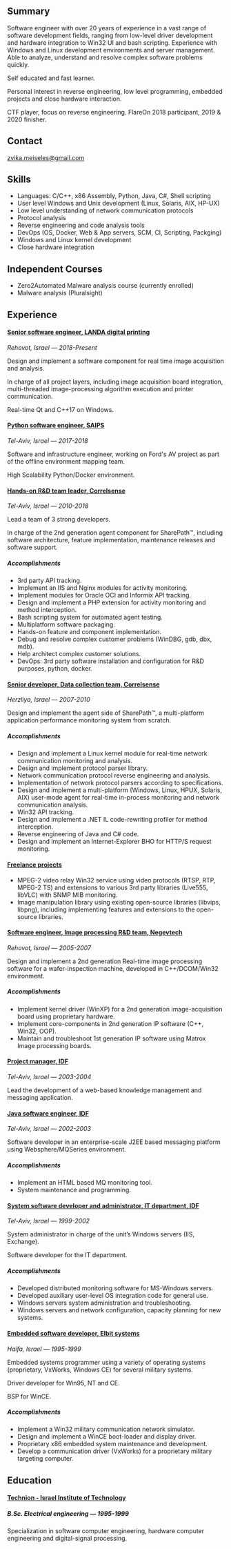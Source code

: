 ## Summary

Software engineer with over 20 years of experience in a vast range of software development fields, ranging from low-level driver development and hardware integration to Win32 UI and bash scripting. Experience with Windows and Linux development environments and server management.
Able to analyze, understand and resolve complex software problems quickly.

Self educated and fast learner.

Personal interest in reverse engineering, low level programming, embedded projects and close hardware interaction.

CTF player, focus on reverse engineering. FlareOn 2018 participant, 2019 & 2020 finisher.

## Contact
<zvika.meiseles@gmail.com>

## Skills
* Languages: C/C++, x86 Assembly, Python, Java, C#, Shell scripting
* User level Windows and Unix development (Linux, Solaris, AIX, HP-UX)
* Low level understanding of network communication protocols
* Protocol analysis
* Reverse engineering and code analysis tools
* DevOps (OS, Docker, Web & App servers, SCM, CI, Scripting, Packging)
* Windows and Linux kernel development
* Close hardware integration

## Independent Courses
* Zero2Automated Malware analysis course (currently enrolled)
* Malware analysis (Pluralsight)

## Experience

#### <ins>Senior software engineer, LANDA digital printing</ins>
_Rehovot, Israel — 2018-Present_

Design and implement a software component for real time image acquisition and analysis.

In charge of all project layers, including image acquisition board integration, multi-threaded image-processing algorithm execution and printer communication. 

Real-time Qt and C++17 on Windows.

#### <ins>Python software engineer, SAIPS</ins>
_Tel-Aviv, Israel — 2017-2018_

Software and infrastructure engineer, working on Ford's AV project as part of the offline environment mapping team.

High Scalability Python/Docker environment.

#### <ins>Hands-on R&D team leader, Correlsense</ins>
_Tel-Aviv, Israel — 2010-2018_

Lead a team of 3 strong developers.

In charge of the 2nd generation agent component for SharePath™, including software architecture, feature implementation, maintenance releases and software support.

##### Accomplishments
* 3rd party API tracking.
* Implement an IIS and Nginx modules for activity monitoring.
* Implement modules for Oracle OCI and Informix API tracking.
* Design and implement a PHP extension for activity monitoring and method interception.
* Bash scripting system for automated agent testing.
* Multiplatform software packaging.
* Hands-on feature and component implementation.
* Debug and resolve complex customer problems (WinDBG, gdb, dbx, mdb).
* Help architect complex customer solutions.
* DevOps: 3rd party software installation and configuration for R&D purposes, python, docker.

#### <ins>Senior developer, Data collection team, Correlsense</ins>
_Herzliya, Israel — 2007-2010_

Design and implement the agent side of SharePath™, a multi-platform application performance monitoring system from scratch.

##### Accomplishments
* Design and implement a Linux kernel module for real-time network communication monitoring and analysis.
* Design and implement protocol parser library.
* Network communication protocol reverse engineering and analysis.
* Implementation of network protocol parsers according to specifications.
* Design and implement a multi-platform (Windows, Linux, HPUX, Solaris, AIX) user-mode agent for real-time in-process monitoring and network communication analysis.
* Win32 API tracking.
* Design and implement a .NET IL code-rewriting profiler for method interception.
* Reverse engineering of Java and C# code.
* Design and implement an Internet-Explorer BHO for HTTP/S request monitoring.

#### <ins>Freelance projects</ins>
* MPEG-2 video relay Win32 service using video protocols (RTSP, RTP, MPEG-2 TS) and extensions to various 3rd party libraries (Live555, libVLC) with SNMP MIB monitoring.
* Image manipulation library using existing open-source libraries (libvips, libpng), including implementing features and extensions to the open-source libraries.

#### <ins>Software engineer, Image processing R&D team, Negevtech</ins>
_Rehovot, Israel — 2005-2007_

Design and implement a 2nd generation Real-time image processing software for a wafer-inspection machine, developed in C++/DCOM/Win32 environment.

##### Accomplishments
* Implement kernel driver (WinXP) for a 2nd generation image-acquisition board using proprietary hardware.
* Implement core-components in 2nd generation IP software (C++, Win32, OOP).
* Maintain and troubleshoot 1st generation IP software using Matrox Image processing boards.

#### <ins>Project manager, IDF</ins>
_Tel-Aviv, Israel — 2003-2004_

Lead the development of a web-based knowledge management and messaging application.

#### <ins>Java software engineer, IDF</ins>
_Tel-Aviv, Israel — 2002-2003_

Software developer in an enterprise-scale J2EE based messaging platform using Websphere/MQSeries environment.
##### Accomplishments
* Implement an HTML based MQ monitoring tool.
* System maintenance and programming.

#### <ins>System software developer and administrator, IT department, IDF</ins>
_Tel-Aviv, Israel — 1999-2002_

System administrator in charge of the unit’s Windows servers (IIS, Exchange).

Software developer for the IT department.

##### Accomplishments
* Developed distributed monitoring software for MS-Windows servers.
* Developed auxiliary user-level OS integration code for general use.
* Windows servers system administration and troubleshooting.
* Windows servers and network configuration, capacity planning for new systems.

#### <ins>Embedded software developer, Elbit systems</ins>
_Haifa, Israel — 1995-1999_

Embedded systems programmer using a variety of operating systems (proprietary, VxWorks, Windows CE) for several military systems.

Driver developer for Win95, NT and CE. 

BSP for WinCE.

##### Accomplishments
* Implement a Win32 military communication network simulator.
* Design and implement a WinCE boot-loader and display driver.
* Proprietary x86 embedded system maintenance and development.
* Develop a communication driver (VxWorks) for a proprietary military targeting computer.


## Education
#### <ins>Technion - Israel Institute of Technology</ins>
##### B.Sc. Electrical engineering — 1995-1999
                                                                                       
Specialization in software computer engineering, hardware computer engineering and digital-signal processing.
